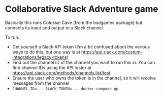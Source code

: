 # Collaborative Slack Adventure game

Basically this runs Colossal Cave (from the bsdgames package) but connects its input and output to a Slack channel.

To run:

- Get yourself a Slack API token (I'm a bit confused about the various ways to do this, but one way is at https://api.slack.com/custom-integrations/legacy-tokens)
- Find out the channel ID of the channel you want to run this in. You can find channel IDs using the API tester at https://api.slack.com/methods/channels.list/test
- Ensure the user who owns the token is in the channel, so it will receive messages from the channel
- `CHANNEL_ID=... SLACK_TOKEN=... docker-compose up`
